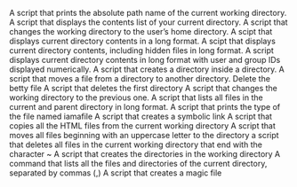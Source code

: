 A script that prints the absolute path name of the current working directory.
A script that displays the contents list of your current directory.
A script that changes the working directory to the user’s home directory.
A scipt that displays current directory contents in a long format.
A scipt that displays current directory contents, including hidden files in long format.
A script displays current directory contents in long format with user and group IDs displayed numerically.
A script that creates a directory inside a directory.
A script that moves a file from a directory to another directory.
Delete the betty file
A script that deletes the first directory
A script that changes the working directory to the previous one.
A script that lists all files in the current and parent directory in long format.
A script that prints the type of the file named iamafile 
A script that creates a symbolic link 
A script that copies all the HTML files from the current working directory 
A script that moves all files beginning with an uppercase letter to the directory
a script that deletes all files in the current working directory that end with the character ~
A script that creates the directories in the working directory
A command that lists all the files and directories of the current directory, separated by commas (,)
A script that creates a magic file
